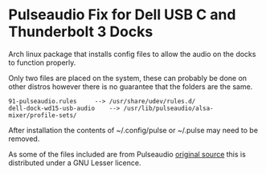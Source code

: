 # Pulseaudio Fix for Dell USB C and Thunderbolt 3 Docks

Arch linux package that installs config files to allow the audio on the docks to function properly. 

Only two files are placed on the system, these can probably be done on other distros however there is no guarantee that the folders are the same.

    91-pulseaudio.rules 	--> /usr/share/udev/rules.d/
    dell-dock-wd15-usb-audio 	--> /usr/lib/pulseaudio/alsa-mixer/profile-sets/

After installation the contents of ~/.config/pulse or ~/.pulse may need to be removed.

As some of the files included are from Pulseaudio [original source](https://github.com/pulseaudio/pulseaudio) this is distributed under a GNU Lesser licence.
